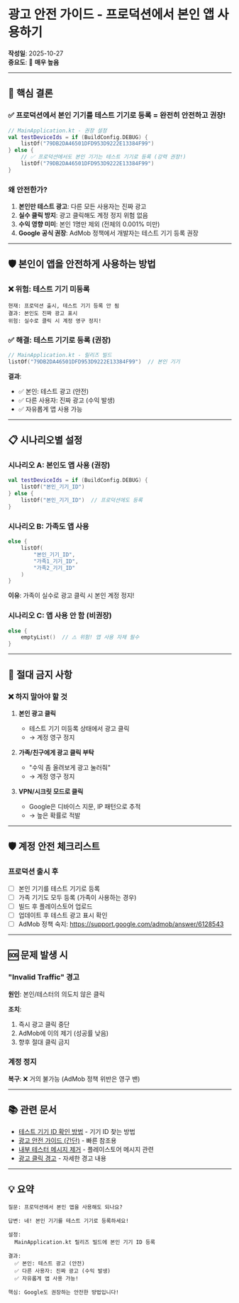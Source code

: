 # 광고 안전 가이드 - 프로덕션에서 본인 앱 사용하기

**작성일**: 2025-10-27  
**중요도**: 🔴 **매우 높음**

---

## 🎯 핵심 결론

### ✅ **프로덕션에서 본인 기기를 테스트 기기로 등록 = 완전히 안전하고 권장!**

```kotlin
// MainApplication.kt - 권장 설정
val testDeviceIds = if (BuildConfig.DEBUG) {
    listOf("79DB2DA46501DFD953D9222E13384F99")
} else {
    // ✅ 프로덕션에서도 본인 기기는 테스트 기기로 등록 (강력 권장!)
    listOf("79DB2DA46501DFD953D9222E13384F99")
}
```

### 왜 안전한가?

1. **본인만 테스트 광고**: 다른 모든 사용자는 진짜 광고
2. **실수 클릭 방지**: 광고 클릭해도 계정 정지 위험 없음
3. **수익 영향 미미**: 본인 1명만 제외 (전체의 0.001% 미만)
4. **Google 공식 권장**: AdMob 정책에서 개발자는 테스트 기기 등록 권장

---

## 🛡️ 본인이 앱을 안전하게 사용하는 방법

### ❌ 위험: 테스트 기기 미등록

```
현재: 프로덕션 출시, 테스트 기기 등록 안 됨
결과: 본인도 진짜 광고 표시
위험: 실수로 클릭 시 계정 영구 정지!
```

### ✅ 해결: 테스트 기기로 등록 (권장)

```kotlin
// MainApplication.kt - 릴리즈 빌드
listOf("79DB2DA46501DFD953D9222E13384F99")  // 본인 기기
```

**결과**:
- ✅ 본인: 테스트 광고 (안전)
- ✅ 다른 사용자: 진짜 광고 (수익 발생)
- ✅ 자유롭게 앱 사용 가능

---

## 📋 시나리오별 설정

### 시나리오 A: 본인도 앱 사용 (권장)

```kotlin
val testDeviceIds = if (BuildConfig.DEBUG) {
    listOf("본인_기기_ID")
} else {
    listOf("본인_기기_ID")  // 프로덕션에도 등록
}
```

### 시나리오 B: 가족도 앱 사용

```kotlin
else {
    listOf(
        "본인_기기_ID",
        "가족1_기기_ID",
        "가족2_기기_ID"
    )
}
```

**이유**: 가족이 실수로 광고 클릭 시 본인 계정 정지!

### 시나리오 C: 앱 사용 안 함 (비권장)

```kotlin
else {
    emptyList()  // ⚠️ 위험! 앱 사용 자제 필수
}
```

---

## 🚨 절대 금지 사항

### ❌ 하지 말아야 할 것

1. **본인 광고 클릭**
   - 테스트 기기 미등록 상태에서 광고 클릭
   - → 계정 영구 정지

2. **가족/친구에게 광고 클릭 부탁**
   - "수익 좀 올려보게 광고 눌러줘"
   - → 계정 영구 정지

3. **VPN/시크릿 모드로 클릭**
   - Google은 디바이스 지문, IP 패턴으로 추적
   - → 높은 확률로 적발

---

## 🛡️ 계정 안전 체크리스트

### 프로덕션 출시 후

- [ ] 본인 기기를 테스트 기기로 등록
- [ ] 가족 기기도 모두 등록 (가족이 사용하는 경우)
- [ ] 빌드 후 플레이스토어 업로드
- [ ] 업데이트 후 테스트 광고 표시 확인
- [ ] AdMob 정책 숙지: https://support.google.com/admob/answer/6128543

---

## 🆘 문제 발생 시

### "Invalid Traffic" 경고

**원인**: 본인/테스터의 의도치 않은 클릭

**조치**:
1. 즉시 광고 클릭 중단
2. AdMob에 이의 제기 (성공률 낮음)
3. 향후 절대 클릭 금지

### 계정 정지

**복구**: ❌ 거의 불가능 (AdMob 정책 위반은 영구 밴)

---

## 📚 관련 문서

- [테스트 기기 ID 확인 방법](./a_HOW_TO_GET_DEVICE_ID.md) - 기기 ID 찾는 방법
- [광고 안전 가이드 (간단)](./a_AD_PRODUCTION_GUIDE_SIMPLE.md) - 빠른 참조용
- [내부 테스터 메시지 제거](./a_INTERNAL_TESTER_MESSAGE.md) - 플레이스토어 메시지 관련
- [광고 클릭 경고](./a_AD_SELF_CLICK_WARNING.md) - 자세한 경고 내용

---

## 💡 요약

```
질문: 프로덕션에서 본인 앱을 사용해도 되나요?

답변: 네! 본인 기기를 테스트 기기로 등록하세요!

설정:
  MainApplication.kt 릴리즈 빌드에 본인 기기 ID 등록

결과:
  ✅ 본인: 테스트 광고 (안전)
  ✅ 다른 사용자: 진짜 광고 (수익 발생)
  ✅ 자유롭게 앱 사용 가능!

핵심: Google도 권장하는 안전한 방법입니다!
```

